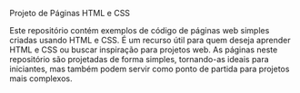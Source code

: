 Projeto de Páginas HTML e CSS

Este repositório contém exemplos de código de páginas web simples criadas usando HTML e CSS. É um recurso útil para quem deseja aprender HTML e CSS ou buscar inspiração para projetos web. As páginas neste repositório são projetadas de forma simples, tornando-as ideais para iniciantes, mas também podem servir como ponto de partida para projetos mais complexos.
